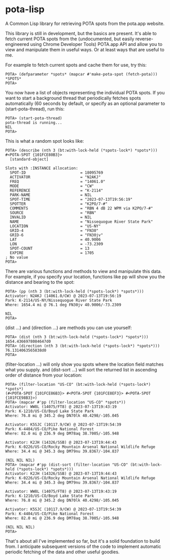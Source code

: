 # pota-lisp
A Common Lisp library for retrieving POTA spots from the pota.app website.

This library is still in development, but the basics are present. It's able to fetch current POTA spots from the (undocumented, but easily reverse-engineered using Chrome Developer Tools) POTA.app API and allow you to view and manipulate them in useful ways. Or at least ways that are useful to me.

For example to fetch current spots and cache them for use, try this:

```
POTA> (defparameter *spots* (mapcar #'make-pota-spot (fetch-pota)))
*SPOTS*
POTA> 
```

You now have a list of objects representing the individual POTA spots. If you want to start a background thread that periodically fetches spots automatically (60 seconds by default, or specify as an optional parameter to (start-pota-thread), run this:

```
POTA> (start-pota-thread)
pota-thread is running...
NIL
POTA> 
```

This is what a random spot looks like:

```
POTA> (describe (nth 3 (bt:with-lock-held (*spots-lock*) *spots*)))
#<POTA-SPOT {101FCE80B3}>
  [standard-object]

Slots with :INSTANCE allocation:
  SPOT-ID                        = 18095769
  ACTIVATOR                      = "N2AKJ"
  FREQ                           = "14061.0"
  MODE                           = "CW"
  REFERENCE                      = "K-2114"
  PARK-NAME                      = NIL
  SPOT-TIME                      = "2023-07-13T19:56:19"
  SPOTTER                        = "K2PO/7-#"
  COMMENTS                       = "RBN 4 dB 22 WPM via K2PO/7-#"
  SOURCE                         = "RBN"
  INVALID                        = NIL
  NAME                           = "Nissequogue River State Park"
  LOCATION                       = "US-NY"
  GRID-4                         = "FN30"
  GRID-6                         = "FN30jv"
  LAT                            = 40.9006
  LON                            = -73.2309
  SPOT-COUNT                     = 13
  EXPIRE                         = 1705
; No value
POTA> 
```

There are various functions and methods to view and manipulate this data. For example, if you specify your location, functions like pp will show you the distance and bearing to the spot:

```
POTA> (pp (nth 3 (bt:with-lock-held (*spots-lock*) *spots*)))
Activator: N2AKJ (14061.0/CW) @ 2023-07-13T19:56:19
Park: K-2114/US-NY/Nissequogue River State Park
Where: 1654.4 mi @ 76.1 deg FN30jv 40.9006/-73.2309

NIL
POTA> 
```

(dist ...) and (direction ...) are methods you can use yourself:

```
POTA> (dist (nth 3 (bt:with-lock-held (*spots-lock*) *spots*)))
1654.4366978084647d0
POTA> (direction (nth 3 (bt:with-lock-held (*spots-lock*) *spots*)))
76.1314063565838d0
POTA> 
```

(filter-location ...) will only show you spots where the location field matches what you supply. and (dist-sort ...) will sort the returned list in ascending order of distance from your location:

```
POTA> (filter-location "US-CO" (bt:with-lock-held (*spots-lock*) *spots*)
(#<POTA-SPOT {101FCE86B3}> #<POTA-SPOT {101FCE8EF3}> #<POTA-SPOT {101FCE98B3}>)
POTA> (mapcar #'pp (filter-location "US-CO" *spots*))
Activator: WW8L (14075/FT8) @ 2023-07-13T19:43:19
Park: K-1210/US-CO/Boyd Lake State Park
Where: 76.8 mi @ 345.2 deg DN70lk 40.4298/-105.045

Activator: K5SJC (10117.9/CW) @ 2023-07-13T19:54:39
Park: K-4404/US-CO/Pike National Forest
Where: 82.0 mi @ 236.9 deg DM78aq 38.7005/-105.948

Activator: K2JH (14326/SSB) @ 2023-07-13T19:44:43
Park: K-0226/US-CO/Rocky Mountain Arsenal National Wildlife Refuge
Where: 34.4 mi @ 345.3 deg DM79nu 39.8367/-104.837

(NIL NIL NIL)
POTA> (mapcar #'pp (dist-sort (filter-location "US-CO" (bt:with-lock-held (*spots-lock*) *spots*)))
Activator: K2JH (14326/SSB) @ 2023-07-13T19:44:43
Park: K-0226/US-CO/Rocky Mountain Arsenal National Wildlife Refuge
Where: 34.4 mi @ 345.3 deg DM79nu 39.8367/-104.837

Activator: WW8L (14075/FT8) @ 2023-07-13T19:43:19
Park: K-1210/US-CO/Boyd Lake State Park
Where: 76.8 mi @ 345.2 deg DN70lk 40.4298/-105.045

Activator: K5SJC (10117.9/CW) @ 2023-07-13T19:54:39
Park: K-4404/US-CO/Pike National Forest
Where: 82.0 mi @ 236.9 deg DM78aq 38.7005/-105.948

(NIL NIL NIL)
POTA> 
```

That's about all I've implemented so far, but it's a solid foundation to build from. I anticipate subsequent versions of the code to implement automatic periodic fetching of the data and other useful goodies.
